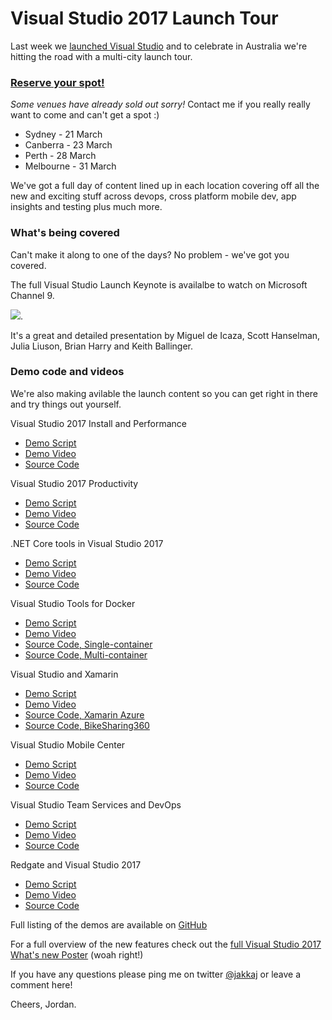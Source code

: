 # Visual Studio 2017 Launch Tour

Last week we [launched Visual Studio](https://www.visualstudio.com/vs/whatsnew/) and to celebrate in Australia we're hitting the road with a multi-city launch tour. 

### [Reserve your spot!](https://www.microsoftevents.com/profile/web/index.cfm?PKWebId=0x385948a790)
*Some venues have already sold out sorry!* Contact me if you really really want to come and can't get a spot :)

- Sydney - 21 March
- Canberra - 23 March
- Perth - 28 March
- Melbourne - 31 March

We've got a full day of content lined up in each location covering off all the new and exciting stuff across devops, cross platform mobile dev, app insights and testing plus much more. 

### What's being covered

Can't make it along to one of the days? No problem - we've got you covered. 

The full Visual Studio Launch Keynote is availalbe to watch on Microsoft Channel 9.

[<img src="https://sec.ch9.ms/ch9/4bbd/ee3be315-41af-4986-a141-12d497764bbd/VisualStudio2017Launch_220.jpg"/>](https://channel9.msdn.com/Events/Visual-Studio/Visual-Studio-2017-Launch/100). 

It's a great and detailed presentation by Miguel de Icaza, Scott Hanselman, Julia Liuson, Brian Harry and Keith Ballinger. 

### Demo code and videos

We're also making avilable the launch content so you can get right in there and try things out yourself. 

Visual Studio 2017 Install and Performance 
-   [Demo Script](https://github.com/Microsoft/VisualStudio2017Launch_KeynoteDemos/blob/master/Installation%20and%20better%20Performance)
-   [Demo Video](https://channel9.msdn.com/Events/Visual-Studio/Visual-Studio-2017-Launch/100#time=0h15m37s)
-   [Source Code](https://github.com/Microsoft/BikeSharing360_Productivity/tree/master/Lightweight)

Visual Studio 2017 Productivity
-   [Demo Script](https://github.com/Microsoft/VisualStudio2017Launch_KeynoteDemos/blob/master/Visual%20Studio%202017%20Productivity)
-   [Demo Video](https://channel9.msdn.com/Events/Visual-Studio/Visual-Studio-2017-Launch/100#time=0h20m32s)
-   [Source Code](https://github.com/Microsoft/BikeSharing360_Productivity/tree/master/code)

.NET Core tools in Visual Studio 2017
-   [Demo Script](https://github.com/Microsoft/VisualStudio2017Launch_KeynoteDemos/blob/master/.NET%20Core%20tools%20in%20Visual%20Studio%202017)
-   [Demo Video](https://channel9.msdn.com/Events/Visual-Studio/Visual-Studio-2017-Launch/100#time=0h34m34s)
-   [Source Code](https://github.com/Microsoft/BikeSharing360_Websites/tree/master/VS2017-NetCoreTools-Demo)

Visual Studio Tools for Docker
-   [Demo Script](https://github.com/Microsoft/VisualStudio2017Launch_KeynoteDemos/blob/master/Microservices%20and%20Docker)
-   [Demo Video](https://channel9.msdn.com/Events/Visual-Studio/Visual-Studio-2017-Launch/100#time=0h42m22s)
-   [Source Code, Single-container](https://github.com/Microsoft/BikeSharing360_SingleContainer/)
-   [Source Code, Multi-container](https://github.com/Microsoft/BikeSharing360_MultiContainer)

Visual Studio and Xamarin
-   [Demo Script](https://github.com/Microsoft/VisualStudio2017Launch_KeynoteDemos/blob/master/XamarinCycle9)
-   [Demo Video](https://channel9.msdn.com/Events/Visual-Studio/Visual-Studio-2017-Launch/100#time=1h08m15s)
-   [Source Code, Xamarin Azure](https://repos.opensource.microsoft.com/Microsoft/repos/VS2017-RTM-Xamarin-Cycle-9-Forms-Azure-Sample)
-   [Source Code, BikeSharing360](https://github.com/Microsoft/BikeSharing360_MobileApps)

Visual Studio Mobile Center
-   [Demo Script](https://github.com/Microsoft/VisualStudio2017Launch_KeynoteDemos/blob/master/Visual%20Studio%20Mobile%20Center)
-   [Demo Video](https://channel9.msdn.com/Events/Visual-Studio/Visual-Studio-2017-Launch/100#time=1h19m05s)
-   [Source Code](https://github.com/Microsoft/BikeSharing360_MobileApps)

Visual Studio Team Services and DevOps
-   [Demo Script](https://github.com/Microsoft/VisualStudio2017Launch_KeynoteDemos/blob/master/VSTS%20and%20DevOps)
-   [Demo Video](https://channel9.msdn.com/Events/Visual-Studio/Visual-Studio-2017-Launch/100#time=1h37m43s)
-   [Source Code](https://github.com/abelsquidhead/VSTSDemoKeynoteDemo1)

Redgate and Visual Studio 2017
-   [Demo Script](https://github.com/Microsoft/VisualStudio2017Launch_KeynoteDemos/blob/master/Redgate%20and%20Visual%20Studio%202017)
-   [Demo Video](https://channel9.msdn.com/Events/Visual-Studio/Visual-Studio-2017-Launch/100#time=1h54m38s)
-   [Source Code](https://github.com/abelsquidhead/VS2017VSTSKeynoteDemo.git)

Full listing of the demos are available on [GitHub](https://github.com/Microsoft/VisualStudio2017Launch_KeynoteDemos)


For a full overview of the new features check out the [full Visual Studio 2017 What's new Poster](http://aka.ms/vsposter) (woah right!)

If you have any questions please ping me on twitter [@jakkaj](https://twitter.com/jakkaj) or leave a comment here!

Cheers, Jordan. 